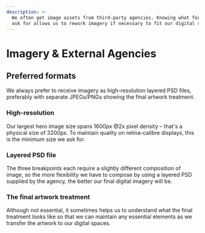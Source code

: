 ```yaml
---
description: >-
  We often get image assets from third-party agencies. Knowing what formats to
  ask for allows us to rework imagery if necessary to fit our digital spaces.
---
```


# Imagery & External Agencies

## Preferred formats

We always prefer to receive imagery as high-resolution layered PSD files, preferably with separate JPEGs/PNGs showing the final artwork treatment.

### High-resolution

Our largest hero image size spans 1600px @2x pixel density – that's a physical size of 3200px. To maintain quality on retina-calibre displays, this is the minimum size we ask for.

### Layered PSD file

The three breakpoints each require a slightly different composition of image, so the more flexibility we have to compose by using a layered PSD supplied by the agency, the better our final digital imagery will be.

### The final artwork treatment

Although not essential, it sometimes helps us to understand what the final treatment looks like so that we can maintain any essential elements as we transfer the artwork to our digital spaces.

